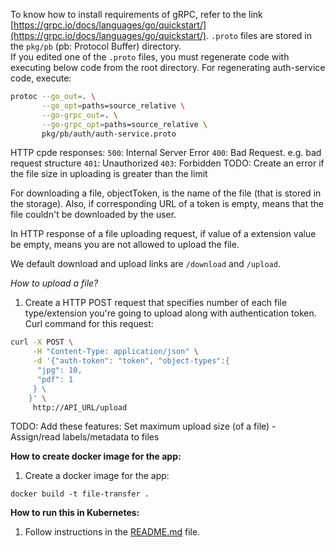 To know how to install requirements of gRPC, refer to the link [https://grpc.io/docs/languages/go/quickstart/](https://grpc.io/docs/languages/go/quickstart/).
`.proto` files are stored in the `pkg/pb` (pb: Protocol Buffer) directory.  
If you edited one of the `.proto` files, you must regenerate code with executing below code from the root directory.
For regenerating auth-service code, execute:
```sh
protoc --go_out=. \
       --go_opt=paths=source_relative \
       --go-grpc_out=. \
       --go-grpc_opt=paths=source_relative \
       pkg/pb/auth/auth-service.proto
```

HTTP cpde responses:
`500`: Internal Server Error
`400`: Bad Request. e.g.  bad request structure
`401`: Unauthorized
`403`: Forbidden
TODO: Create an error if the file size in uploading is greater than the limit

For downloading a file, objectToken, is the name of the file (that is stored in the storage). Also, if corresponding URL of a token is empty, means that the file couldn't be downloaded by the user.

In HTTP response of a file uploading request, if value of
a extension value be empty, means you are not allowed to upload the file.

We default download and upload links are `/download` and `/upload`.

*How to upload a file?*
1) Create a HTTP POST request that specifies number of each file type/extension you're going to upload along with authentication token. Curl command for this request:
```sh
curl -X POST \
     -H "Content-Type: application/json" \
     -d '{"auth-token": "token", "object-types":{
      "jpg": 10,
      "pdf": 1
     } \
    }' \
     http://API_URL/upload
```

TODO: Add these features: Set maximum upload size (of a file) - Assign/read labels/metadata to files

**How to create docker image for the app:**
1) Create a docker image for the app:  
```
docker build -t file-transfer .
```

**How to run this in Kubernetes:**
1) Follow instructions in the [README.md](https://github.com/q-sharafian/DMS/blob/master/README.md) file.